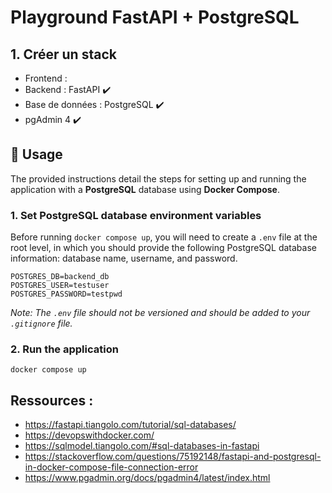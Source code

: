 # Playground FastAPI + PostgreSQL

## 1. Créer un stack

- Frontend : 
- Backend : FastAPI ✔️
- Base de données : PostgreSQL ✔️
- pgAdmin 4 ✔️

## 🏃 Usage

The provided instructions detail the steps for setting up and running the application with a **PostgreSQL** database using **Docker Compose**.

### 1. Set PostgreSQL database environment variables

Before running `docker compose up`, you will need to create a `.env` file at the root level, in which you should provide the following PostgreSQL database information: database name, username, and password.

```
POSTGRES_DB=backend_db
POSTGRES_USER=testuser
POSTGRES_PASSWORD=testpwd
```

*Note: The `.env` file should not be versioned and should be added to your `.gitignore` file.*


### 2. Run the application

```
docker compose up
```

## Ressources : 

- https://fastapi.tiangolo.com/tutorial/sql-databases/
- https://devopswithdocker.com/
- https://sqlmodel.tiangolo.com/#sql-databases-in-fastapi
- https://stackoverflow.com/questions/75192148/fastapi-and-postgresql-in-docker-compose-file-connection-error
- https://www.pgadmin.org/docs/pgadmin4/latest/index.html
